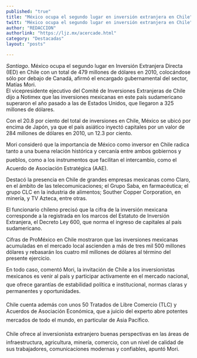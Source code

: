 ```yaml
---
published: "true"
title: "México ocupa el segundo lugar en inversión extranjera en Chile"
twitt: "México ocupa el segundo lugar en inversión extranjera en Chile"
author: "REDACCION"
authorlink: "https://ljz.mx/acercade.html"
category: "Destacadas"
layout: "posts"

---
```




*Santiago*. México ocupa el segundo lugar en Inversión Extranjera Directa (IED) en Chile con un total de 479 millones de dólares en 2010, colocándose sólo por debajo de Canadá, afirmó el encargado gubernamental del sector, Matías Mori.  
  El vicepresidente ejecutivo del Comité de Inversiones Extranjeras de Chile dijo a Notimex que las inversiones mexicanas en este país sudamericano superaron el año pasado a las de Estados Unidos, que llegaron a 325 millones de dólares.



  Con el 20.8 por ciento del total de inversiones en Chile, México se ubicó por encima de Japón, ya que el país asiático inyectó capitales por un valor de 284 millones de dólares en 2010, un 12.3 por ciento.



  Mori consideró que la importancia de México como inversor en Chile radica tanto a una buena relación histórica y cercanía entre ambos gobiernos y pueblos, como a los instrumentos que facilitan el intercambio, como el Acuerdo de Asociación Estratégica (AAE).



  Destacó la presencia en Chile de grandes empresas mexicanas como Claro, en el ámbito de las telecomunicaciones; el Grupo Saba, en farmacéutica; el grupo CLC en la industria de alimentos; Souther Copper Corporation, en minería, y TV Azteca, entre otras.



  El funcionario chileno precisó que la cifra de la inversión mexicana corresponde a la registrada en los marcos del Estatuto de Inversión Extranjera, el Decreto Ley 600, que norma el ingreso de capitales al país sudamericano.



  Cifras de ProMéxico en Chile mostraron que las inversiones mexicanas acumuladas en el mercado local ascienden a más de tres mil 500 millones dólares y rebasarán los cuatro mil millones de dólares al término del presente ejercicio.



  En todo caso, comentó Mori, la invitación de Chile a los inversionistas mexicanos es venir al país y participar activamente en el mercado nacional, que ofrece garantías de estabilidad política e institucional, normas claras y permanentes y oportunidades.



  Chile cuenta además con unos 50 Tratados de Libre Comercio (TLC) y Acuerdos de Asociación Económica, que a juicio del experto abre potentes mercados de todo el mundo, en particular de Asia Pacífico.



  Chile ofrece al inversionista extranjero buenas perspectivas en las áreas de infraestructura, agricultura, minería, comercio, con un nivel de calidad de sus trabajadores, comunicaciones modernas y confiables, apuntó Mori.

